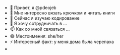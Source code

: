 - 👋 Привет, я @pdeojeb
- 👀 Мне интересно вязать крючком и читать книги
- 🌱 Сейчас я изучаю кодирование
- 💞️ Я хочу сотрудничать в ...
- 📫 Как со мной связаться ...
- 😄 Местоимения: she/her
- ⚡ Интересный факт: у меня дома была черепаха
- 

<!---
pdeojeb/pdeojeb — это ✨ особый ✨ репозиторий, потому что его `README.md` (этот файл) отображается в вашем профиле GitHub.
Вы можете нажать ссылку «Предварительный просмотр», чтобы увидеть свои изменения.
--->

 
